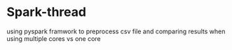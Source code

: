 # Spark-thread
using pyspark framwork to preprocess csv file and comparing results when using multiple cores vs one core
